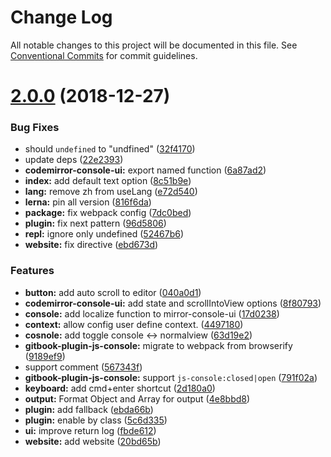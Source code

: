 # Change Log

All notable changes to this project will be documented in this file.
See [Conventional Commits](https://conventionalcommits.org) for commit guidelines.

# [2.0.0](https://github.com/azu/codemirror-console/compare/1.0.0...2.0.0) (2018-12-27)


### Bug Fixes

* should `undefined` to "undfined" ([32f4170](https://github.com/azu/codemirror-console/commit/32f4170))
* update deps ([22e2393](https://github.com/azu/codemirror-console/commit/22e2393))
* **codemirror-console-ui:** export named function ([6a87ad2](https://github.com/azu/codemirror-console/commit/6a87ad2))
* **index:** add default text option ([8c51b9e](https://github.com/azu/codemirror-console/commit/8c51b9e))
* **lang:** remove zh from useLang ([e72d540](https://github.com/azu/codemirror-console/commit/e72d540))
* **lerna:** pin all version ([816f6da](https://github.com/azu/codemirror-console/commit/816f6da))
* **package:** fix webpack config ([7dc0bed](https://github.com/azu/codemirror-console/commit/7dc0bed))
* **plugin:** fix next pattern ([96d5806](https://github.com/azu/codemirror-console/commit/96d5806))
* **repl:** ignore only undefined ([52467b6](https://github.com/azu/codemirror-console/commit/52467b6))
* **website:** fix directive ([ebd673d](https://github.com/azu/codemirror-console/commit/ebd673d))


### Features

* **button:** add auto scroll to editor ([040a0d1](https://github.com/azu/codemirror-console/commit/040a0d1))
* **codemirror-console-ui:** add state and scrollIntoView options ([8f80793](https://github.com/azu/codemirror-console/commit/8f80793))
* **console:** add localize function to mirror-console-ui ([17d0238](https://github.com/azu/codemirror-console/commit/17d0238))
* **context:** allow config user define context. ([4497180](https://github.com/azu/codemirror-console/commit/4497180))
* **cosnole:** add toggle console <-> normalview ([63d19e2](https://github.com/azu/codemirror-console/commit/63d19e2))
* **gitbook-plugin-js-console:** migrate to webpack from browserify ([9189ef9](https://github.com/azu/codemirror-console/commit/9189ef9))
* support <!-- js-console --> comment ([567343f](https://github.com/azu/codemirror-console/commit/567343f))
* **gitbook-plugin-js-console:** support `js-console:closed|open` ([791f02a](https://github.com/azu/codemirror-console/commit/791f02a))
* **keyboard:** add cmd+enter shortcut ([2d180a0](https://github.com/azu/codemirror-console/commit/2d180a0))
* **output:** Format Object and Array for output ([4e8bbd8](https://github.com/azu/codemirror-console/commit/4e8bbd8))
* **plugin:** add fallback ([ebda66b](https://github.com/azu/codemirror-console/commit/ebda66b))
* **plugin:** enable by class ([5c6d335](https://github.com/azu/codemirror-console/commit/5c6d335))
* **ui:** improve return log ([fbde612](https://github.com/azu/codemirror-console/commit/fbde612))
* **website:** add website ([20bd65b](https://github.com/azu/codemirror-console/commit/20bd65b))

